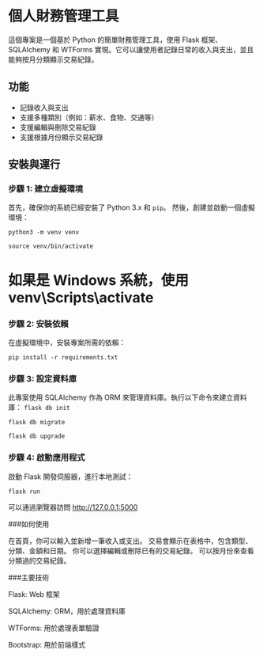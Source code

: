 # 個人財務管理工具

這個專案是一個基於 Python 的簡單財務管理工具，使用 Flask 框架、SQLAlchemy 和 WTForms 實現。它可以讓使用者記錄日常的收入與支出，並且能夠按月分類顯示交易紀錄。

## 功能

- 記錄收入與支出
- 支援多種類別（例如：薪水、食物、交通等）
- 支援編輯與刪除交易紀錄
- 支援根據月份顯示交易紀錄

## 安裝與運行

### 步驟 1: 建立虛擬環境
首先，確保你的系統已經安裝了 Python 3.x 和 `pip`。
然後，創建並啟動一個虛擬環境：  

`python3 -m venv venv`  

`source venv/bin/activate`
# 如果是 Windows 系統，使用 venv\Scripts\activate

### 步驟 2: 安裝依賴
在虛擬環境中，安裝專案所需的依賴：  

`pip install -r requirements.txt`

### 步驟 3: 設定資料庫
此專案使用 SQLAlchemy 作為 ORM 來管理資料庫。執行以下命令來建立資料庫：
`flask db init`  

`flask db migrate`  

`flask db upgrade`

### 步驟 4: 啟動應用程式
啟動 Flask 開發伺服器，進行本地測試：  

`flask run`

可以通過瀏覽器訪問 http://127.0.0.1:5000


###如何使用

在首頁，你可以輸入並新增一筆收入或支出。
交易會顯示在表格中，包含類型、分類、金額和日期。
你可以選擇編輯或刪除已有的交易紀錄。
可以按月份來查看分類過的交易紀錄。

###主要技術

Flask: Web 框架  

SQLAlchemy: ORM，用於處理資料庫  

WTForms: 用於處理表單驗證  

Bootstrap: 用於前端樣式
